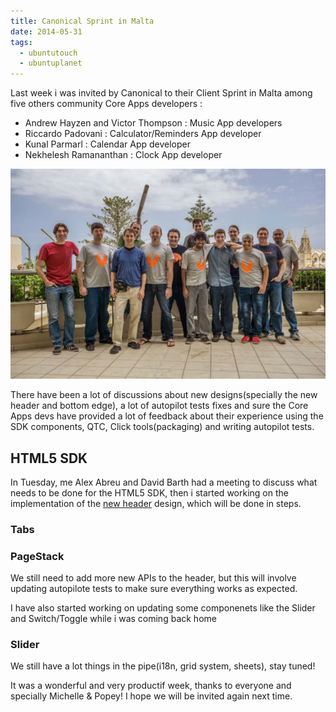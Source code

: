 ```yaml
---
title: Canonical Sprint in Malta
date: 2014-05-31
tags:
  - ubuntutouch
  - ubuntuplanet
---
```

Last week i was invited by Canonical to their Client Sprint in Malta among five others community Core Apps developers :

* Andrew Hayzen and Victor Thompson : Music App developers
* Riccardo Padovani : Calculator/Reminders App developer
* Kunal Parmarl : Calendar App developer
* Nekhelesh Ramananthan : Clock App developer

![Photo Group with the Canonical Community Team](/assets/posts/malta/photo-group.jpg)

There have been a lot of discussions about new designs(specially the new header and bottom edge), a lot of autopilot tests fixes and sure the Core Apps devs have provided a lot of feedback about their experience using the SDK components, QTC, Click tools(packaging) and writing autopilot tests.

<script type="text/javascript" src="https://apis.google.com/js/plusone.js"></script>

## HTML5 SDK
In Tuesday, me Alex Abreu and David Barth had a meeting to discuss what needs to be done for the HTML5 SDK, then i started working on the implementation of the [new header][0] design, which will be done in steps.

### Tabs

<div class="g-post" data-href="https://plus.google.com/101694416703170881163/posts/6UQ1RH8EqkA"></div>

### PageStack

<div class="g-post" data-href="https://plus.google.com/101694416703170881163/posts/iWXqk92Ks2c"></div>

We still need to add more new APIs to the header, but this will involve updating autopilote tests to make sure everything works as expected.

I have also started working on updating some componenets like the Slider and Switch/Toggle while i was coming back home

### Slider

<div class="g-post" data-href="https://plus.google.com/101694416703170881163/posts/17FWJAJJ5V7"></div>

We still have a lot things in the pipe(i18n, grid system, sheets), stay tuned!

It was a wonderful and very productif week, thanks to everyone and specially Michelle & Popey!
I hope we will be invited again next time.

[0]: http://design.canonical.com/2014/03/new-apps-header/
